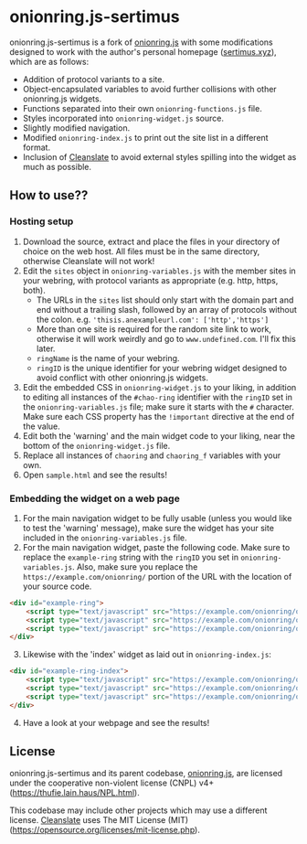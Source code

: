 # onionring.js-sertimus

onionring.js-sertimus is a fork of [onionring.js](https://garlic.garden/onionring/) with some modifications designed to work with the author's personal homepage ([sertimus.xyz](https://sertimus.xyz/)), which are as follows:

* Addition of protocol variants to a site.
* Object-encapsulated variables to avoid further collisions with other onionring.js widgets.
* Functions separated into their own `onionring-functions.js` file.
* Styles incorporated into `onionring-widget.js` source.
* Slightly modified navigation.
* Modified `onionring-index.js` to print out the site list in a different format.
* Inclusion of [Cleanslate](http://cleanslatecss.com/) to avoid external styles spilling into the widget as much as possible.

## How to use??

### Hosting setup
1) Download the source, extract and place the files in your directory of choice on the web host. All files must be in the same directory, otherwise Cleanslate will not work!
2) Edit the `sites` object in `onionring-variables.js` with the member sites in your webring, with protocol variants as appropriate (e.g. http, https, both).
    * The URLs in the `sites` list should only start with the domain part and end without a trailing slash, followed by an array of protocols without the colon. e.g. `'thisis.anexampleurl.com': ['http','https']`
    * More than one site is required for the random site link to work, otherwise it will work weirdly and go to `www.undefined.com`. I'll fix this later. 
    * `ringName` is the name of your webring.
    * `ringID` is the unique identifier for your webring widget designed to avoid conflict with other onionring.js widgets.
3) Edit the embedded CSS in `onionring-widget.js` to your liking, in addition to editing all instances of the `#chao-ring` identifier with the `ringID` set in the `onionring-variables.js` file; make sure it starts with the `#` character. Make sure each CSS property has the `!important` directive at the end of the value.
4) Edit both the 'warning' and the main widget code to your liking, near the bottom of the `onionring-widget.js` file.
5) Replace all instances of `chaoring` and `chaoring_f` variables with your own.
6) Open `sample.html` and see the results!

### Embedding the widget on a web page

1) For the main navigation widget to be fully usable (unless you would like to test the 'warning' message), make sure the widget has your site included in the `onionring-variables.js` file.
2) For the main navigation widget, paste the following code. Make sure to replace the `example-ring` string with the `ringID` you set in `onionring-variables.js`. Also, make sure you replace the `https://example.com/onionring/` portion of the URL with the location of your source code.

```html
<div id="example-ring">
    <script type="text/javascript" src="https://example.com/onionring/onionring-functions.js"></script>
    <script type="text/javascript" src="https://example.com/onionring/onionring-variables.js"></script>
    <script type="text/javascript" src="https://example.com/onionring/onionring-widget.js"></script>
</div>
```
3) Likewise with the 'index' widget as laid out in `onionring-index.js`:

```html
<div id="example-ring-index">
    <script type="text/javascript" src="https://example.com/onionring/onionring-functions.js"></script>
    <script type="text/javascript" src="https://example.com/onionring/onionring-variables.js"></script>
    <script type="text/javascript" src="https://example.com/onionring/onionring-index.js"></script>
</div>
```

4) Have a look at your webpage and see the results!

## License

onionring.js-sertimus and its parent codebase, [onionring.js](https://garlic.garden/onionring/), are licensed under the cooperative non-violent license (CNPL) v4+ (https://thufie.lain.haus/NPL.html).

This codebase may include other projects which may use a different license. [Cleanslate](http://cleanslatecss.com/) uses The MIT License (MIT) (https://opensource.org/licenses/mit-license.php).